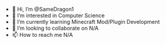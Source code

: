 - 👋 Hi, I’m @SameDragon1
- 👀 I’m interested in Computer Science
- 🌱 I’m currently learning Minecraft Mod/Plugin Development
- 💞️ I’m looking to collaborate on N/A
- 📫 How to reach me N/A

<!---
SameDragon1/SameDragon1 is a ✨ special ✨ repository because its `README.md` (this file) appears on your GitHub profile.
You can click the Preview link to take a look at your changes.
--->
